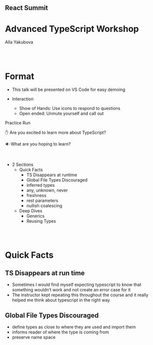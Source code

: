 ## React Summit
# Advanced TypeScript Workshop
 Alla Yakubova

<br>
<br>

# Format
- This talk will be presented on VS Code for easy demoing

- Interaction
  - Show of Hands: Use icons to respond to questions
  - Open ended: Unmute yourself and call out

Practice Run

:hand:
  Are you excited to learn more about TypeScript?

:sound:
  What are you hoping to learn?

<br>

- 2 Sections
  - Quick Facts
    - TS Disappears at runtime
    - Global File Types Discouraged
    - inferred types
    - any, unknown, never
    - freshness
    - rest parameters
    - nullish coalescing
  - Deep Dives
    - Generics
    - Reusing Types

<br>
<br>

# Quick Facts
## TS Disappears at run time
- Sometimes I would find myself expecting typescript to know that something wouldn’t work and not create an error case for it
- The instructor kept repeating this throughout the course and it really helped me think about typescript in the right way


## Global File Types Discouraged
- define types as close to where they are used and import them
- informs reader of where the type is coming from
- preserve name space



